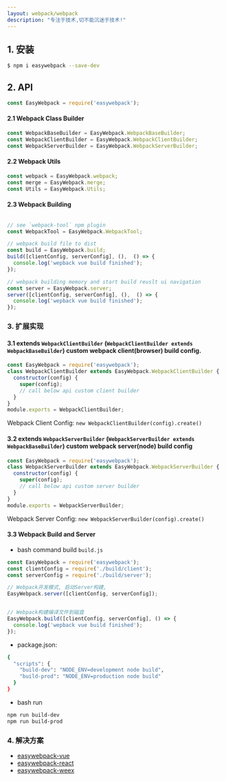 ```yaml
---
layout: webpack/webpack
description: "专注于技术,切不能沉迷于技术!"
---
```


## 1. 安装

```bash
$ npm i easywebpack --save-dev
```


## 2. API


```js
const EasyWebpack = require('easywebpack');
```

#### 2.1 Webpack Class Builder 

```js
const WebpackBaseBuilder = EasyWebpack.WebpackBaseBuilder;
const WebpackClientBuilder = EasyWebpack.WebpackClientBuilder;
const WebpackServerBuilder = EasyWebpack.WebpackServerBuilder;
```

#### 2.2 Webpack Utils
  

```js  
const webpack = EasyWebpack.webpack;
const merge = EasyWebpack.merge;
const Utils = EasyWebpack.Utils;
```

#### 2.3 Webpack Building
 
```js 

// see `webpack-tool` npm plugin
const WebpackTool = EasyWebpack.WebpackTool;

// webpack build file to dist
const build = EasyWebpack.build;
build([clientConfig, serverConfig], (),  () => {
  console.log('wepback vue build finished');
});

// webpack building memory and start build reuslt ui navigation
const server = EasyWebpack.server;
server([clientConfig, serverConfig], (),  () => {
  console.log('wepback vue build finished');
});
```

### 3. 扩展实现

####  3.1 extends `WebpackClientBuilder` (`WebpackClientBuilder extends WebpackBaseBuilder`) custom webpack client(browser) build config.

```js
const EasyWebpack = require('easywebpack');
class WebpackClientBuilder extends EasyWebpack.WebpackClientBuilder {
  constructor(config) {
    super(config);
    // call below api custom client builder
  }
}
module.exports = WebpackClientBuilder;
```

Webpack Client Config: `new WebpackClientBuilder(config).create()`


#### 3.2 extends `WebpackServerBuilder` (`WebpackServerBuilder extends WebpackBaseBuilder`) custom webpack server(node) build config

```js
const EasyWebpack = require('easywebpack');
class WebpackServerBuilder extends EasyWebpack.WebpackServerBuilder {
  constructor(config) {
    super(config);
    // call below api custom server builder
  }
}
module.exports = WebpackServerBuilder;
```
Webpack Server Config: `new WebpackServerBuilder(config).create()`


#### 3.3 Webpack Build and Server

- bash command build `build.js`


```js
const EasyWebpack = require('easywebpack');
const clientConfig = require('./build/client');
const serverConfig = require('./build/server');

// Webpack开发模式, 启动Server构建,
EasyWebpack.server([clientConfig, serverConfig]);


// Webpack构建编译文件到磁盘
EasyWebpack.build([clientConfig, serverConfig], () => {
  console.log('wepback vue build finished');
});
```

- package.json:

```bash
{
  "scripts": {
    "build-dev": "NODE_ENV=development node build",
    "build-prod": "NODE_ENV=production node build"
  }
}
```

- bash run

```bash
npm run build-dev
npm run build-prod
```

### 4. 解决方案


- [easywebpack-vue](https://github.com/hubcarl/easywebpack-vue.git) 
- [easywebpack-react](https://github.com/hubcarl/easywebpack-react.git) 
- [easywebpack-weex](https://github.com/hubcarl/easywebpack-weex.git)